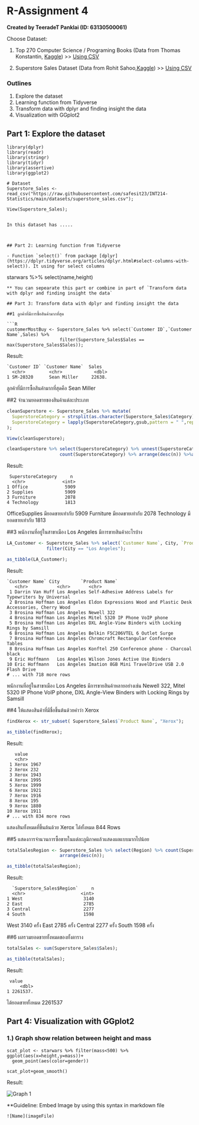 # R-Assignment 4

**Created by TeeradeT Panklai (ID: 63130500061)**

Choose Dataset:
1. Top 270 Computer Science / Programing Books (Data from Thomas Konstantin, [Kaggle](https://www.kaggle.com/thomaskonstantin/top-270-rated-computer-science-programing-books)) >> [Using CSV](https://raw.githubusercontent.com/safesit23/INT214-Statistics/main/datasets/prog_book.csv)

2. Superstore Sales Dataset (Data from Rohit Sahoo,[Kaggle](https://www.kaggle.com/rohitsahoo/sales-forecasting)) >> [Using CSV](https://raw.githubusercontent.com/safesit23/INT214-Statistics/main/datasets/superstore_sales.csv)


### Outlines
1. Explore the dataset
2. Learning function from Tidyverse
3. Transform data with dplyr and finding insight the data
4. Visualization with GGplot2

## Part 1: Explore the dataset

```
library(dplyr)
library(readr)
library(stringr)
library(tidyr)
library(assertive)
library(ggplot2)

# Dataset
Superstore_Sales <- read_csv("https://raw.githubusercontent.com/safesit23/INT214-Statistics/main/datasets/superstore_sales.csv");

View(Superstore_Sales);


In this dataset has .....



## Part 2: Learning function from Tidyverse

- Function `select()` from package [dplyr](https://dplyr.tidyverse.org/articles/dplyr.html#select-columns-with-select)). It using for select columns

```
starwars %>% select(name,height)
```
** You can sepearate this part or combine in part of `Transform data with dplyr and finding insight the data`

## Part 3: Transform data with dplyr and finding insight the data

##1 ลูกค้าที่มีการซื้อสินค้ามากที่สุด

```R
customerMostBuy <- Superstore_Sales %>% select(`Customer ID`,`Customer Name`,Sales) %>% 
                    filter(Superstore_Sales$Sales == max(Superstore_Sales$Sales));
```

Result:

```
`Customer ID` `Customer Name`  Sales
  <chr>         <chr>            <dbl>
1 SM-20320      Sean Miller     22638.
```
ลูกค้าที่มีการซื้อสินค้ามากที่สุดคือ Sean Miller

##2 จำนวนยอดขายของสินค้าแต่ละประเภท

```R
cleanSuperstore <- Superstore_Sales %>% mutate(
  SuperstoreCategory = strsplit(as.character(Superstore_Sales$Category)," "),
  SuperstoreCategory = lapply(SuperstoreCategory,gsub,pattern = " ",replacement= "")
);

View(cleanSuperstore);

cleanSuperstore %>% select(SuperstoreCategory) %>% unnest(SuperstoreCategory)%>%
                    count(SuperstoreCategory) %>% arrange(desc(n)) %>%as_tibble();

```

Result:

```
 SuperstoreCategory     n
  <chr>              <int>
1 Office              5909
2 Supplies            5909
3 Furniture           2078
4 Technology          1813
```
OfficeSupplies มียอดขายเท่ากับ 5909
Furniture มียอดขายเท่ากับ 2078
Technology มียอดขายเท่ากับ 1813

##3 พนักงานที่อยู่ในสาขาเมือง Los Angeles มีการขายสินค้าอะไรบ้าง

```R
LA_Customer <- Superstore_Sales %>% select(`Customer Name`, City, `Product Name`) %>% 
               filter(City == "Los Angeles");

as_tibble(LA_Customer);
```

Result:

```
`Customer Name` City        `Product Name`                                                  
   <chr>           <chr>       <chr>                                                           
 1 Darrin Van Huff Los Angeles Self-Adhesive Address Labels for Typewriters by Universal       
 2 Brosina Hoffman Los Angeles Eldon Expressions Wood and Plastic Desk Accessories, Cherry Wood
 3 Brosina Hoffman Los Angeles Newell 322                                                      
 4 Brosina Hoffman Los Angeles Mitel 5320 IP Phone VoIP phone                                  
 5 Brosina Hoffman Los Angeles DXL Angle-View Binders with Locking Rings by Samsill            
 6 Brosina Hoffman Los Angeles Belkin F5C206VTEL 6 Outlet Surge                                
 7 Brosina Hoffman Los Angeles Chromcraft Rectangular Conference Tables                        
 8 Brosina Hoffman Los Angeles Konftel 250 Conference phone - Charcoal black                   
 9 Eric Hoffmann   Los Angeles Wilson Jones Active Use Binders                                 
10 Eric Hoffmann   Los Angeles Imation 8GB Mini TravelDrive USB 2.0 Flash Drive                
# ... with 718 more rows
```
พนักงานที่อยู่ในสาขาเมือง Los Angeles มีการขายสินค้าหลายอย่างเช่น  Newell 322, Mitel 5320 IP Phone VoIP phone, DXL Angle-View Binders with Locking Rings by Samsill  

##4 ให้แสดงสินค้าที่มีชื่อขึ้นต้นด้วยคำว่า Xerox 

```R
findXerox <- str_subset( Superstore_Sales$`Product Name`, "Xerox");

as_tibble(findXerox);
```

Result:

```
   value     
   <chr>     
 1 Xerox 1967
 2 Xerox 232 
 3 Xerox 1943
 4 Xerox 1995
 5 Xerox 1999
 6 Xerox 1921
 7 Xerox 1916
 8 Xerox 195 
 9 Xerox 1880
10 Xerox 1911
# ... with 834 more rows
```
แสดงสินทั้งหมดที่ขึ้นต้นด้วย Xerox ได้ทั้งหมด 844 Rows

##5 แสดงการจำนวนการซื้อขายในแต่ละภูมิภาคแล้วแสดงผลแบบมากไปน้อย

```R
totalSalesRegion <- Superstore_Sales %>% select(Region) %>% count(Superstore_Sales$Region) %>% 
                    arrange(desc(n));

as_tibble(totalSalesRegion);
```

Result:

```
  `Superstore_Sales$Region`     n
  <chr>                     <int>
1 West                       3140
2 East                       2785
3 Central                    2277
4 South                      1598
```
West 3140 ครั้ง
East 2785 ครั้ง
Central 2277 ครั้ง
South 1598 ครั้ง

##6 ผลรวมยอดขายทั้งหมดของทั้งตาราง

```R
totalSales <- sum(Superstore_Sales$Sales);

as_tibble(totalSales);
```

Result:

```
 value
     <dbl>
1 2261537.
```
ได้ยอดขายทั้งหมด 2261537 

## Part 4: Visualization with GGplot2
### 1.) Graph show relation between height and mass
```
scat_plot <- starwars %>% filter(mass<500) %>% ggplot(aes(x=height,y=mass))+
  geom_point(aes(color=gender))

scat_plot+geom_smooth()
```
Result:

![Graph 1](graph1.png)

**Guideline:
Embed Image by using this syntax in markdown file
````
![Name](imageFile)
````